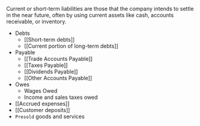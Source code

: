 Current or short-term liabilities are those that the company intends to settle in the near future, often by using current assets like cash, accounts receivable, or inventory. 

- Debts
	- [[Short-term debts]]
	- [[Current portion of long-term debts]]
- Payable
	- [[Trade Accounts Payable]]
	- [[Taxes Payable]]
	- [[Dividends Payable]]
	- [[Other Accounts Payable]]
- Owes
	- Wages Owed
	- Income and sales taxes owed
-  [[Accrued expenses]]
-  [[Customer deposits]]
-  `Presold` goods and services
